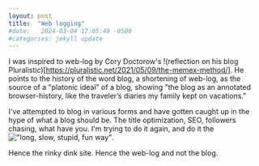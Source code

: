```yaml
---
layout: post
title:  "Web logging"
#date:   2024-03-04 17:05:49 -0500
#categories: jekyll update
---
```


I was inspired to web-log by Cory Doctorow's !(reflection on his blog Pluralistic)[https://pluralistic.net/2021/05/09/the-memex-method/]. He points to the history of the word blog, a shortening of web-log, as the source of a "platonic ideal" of a blog, showing "the blog as an annotated browser-history, like the traveler’s diaries my family kept on vacations." 

I've attempted to blog in various forms and have gotten caught up in the hype of what a blog should be. The title optimization, SEO, followers chasing, what have you. I'm trying to do it again, and do it the !["long, slow, stupid, fun way"](https://newsletter.pathlesspath.com/p/the-long-slow-stupid-fun-way-259). 

Hence the rinky dink site. Hence the web-log and not the blog.
